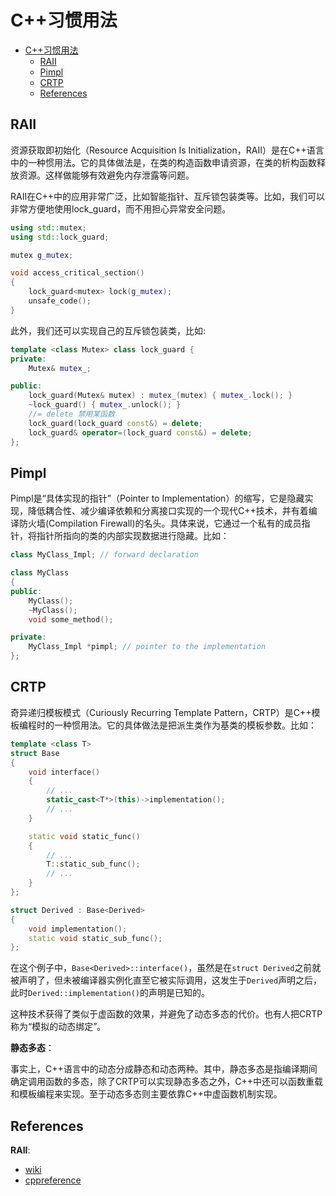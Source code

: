 # C++习惯用法

- [C++习惯用法](#c习惯用法)
  - [RAII](#raii)
  - [Pimpl](#pimpl)
  - [CRTP](#crtp)
  - [References](#references)

## RAII

资源获取即初始化（Resource Acquisition Is Initialization，RAII）是在C++语言中的一种惯用法。它的具体做法是，在类的构造函数申请资源，在类的析构函数释放资源。这样做能够有效避免内存泄露等问题。

RAII在C++中的应用非常广泛，比如智能指针、互斥锁包装类等。比如，我们可以非常方便地使用lock_guard，而不用担心异常安全问题。

``` c++
using std::mutex;
using std::lock_guard;

mutex g_mutex;

void access_critical_section()
{
    lock_guard<mutex> lock(g_mutex);
    unsafe_code();
}
```

此外，我们还可以实现自己的互斥锁包装类，比如:

``` c++
template <class Mutex> class lock_guard {
private:
    Mutex& mutex_;

public:
    lock_guard(Mutex& mutex) : mutex_(mutex) { mutex_.lock(); }
    ~lock_guard() { mutex_.unlock(); }
    //= delete 禁用某函数
    lock_guard(lock_guard const&) = delete;
    lock_guard& operator=(lock_guard const&) = delete;
};
```

## Pimpl

Pimpl是“具体实现的指针”（Pointer to Implementation）的缩写，它是隐藏实现，降低耦合性、减少编译依赖和分离接口实现的一个现代C++技术，并有着编译防火墙(Compilation Firewall)的名头。具体来说，它通过一个私有的成员指针，将指针所指向的类的内部实现数据进行隐藏。比如：

```c++
class MyClass_Impl; // forward declaration

class MyClass
{
public:
    MyClass();
    ~MyClass();
    void some_method();

private:
    MyClass_Impl *pimpl; // pointer to the implementation
};
```

## CRTP

奇异递归模板模式（Curiously Recurring Template Pattern，CRTP）是C++模板编程时的一种惯用法。它的具体做法是把派生类作为基类的模板参数。比如：

```c++
template <class T> 
struct Base
{
    void interface()
    {
        // ...
        static_cast<T*>(this)->implementation();
        // ...
    }

    static void static_func()
    {
        // ...
        T::static_sub_func();
        // ...
    }
};

struct Derived : Base<Derived>
{
    void implementation();
    static void static_sub_func();
};
```

在这个例子中，`Base<Derived>::interface()`，虽然是在`struct Derived`之前就被声明了，但未被编译器实例化直至它被实际调用，这发生于`Derived`声明之后，此时`Derived::implementation()`的声明是已知的。

这种技术获得了类似于虚函数的效果，并避免了动态多态的代价。也有人把CRTP称为“模拟的动态绑定”。

**静态多态**：

事实上，C++语言中的动态分成静态和动态两种。其中，静态多态是指编译期间确定调用函数的多态，除了CRTP可以实现静态多态之外，C++中还可以函数重载和模板编程来实现。至于动态多态则主要依靠C++中虚函数机制实现。

## References

**RAII**:

- [wiki](https://zh.wikipedia.org/wiki/RAII)
- [cppreference](https://en.cppreference.com/w/cpp/language/raii)
